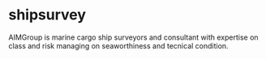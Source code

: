 # shipsurvey
AIMGroup is marine cargo ship surveyors and consultant with expertise on class and risk managing on seaworthiness and tecnical condition.
